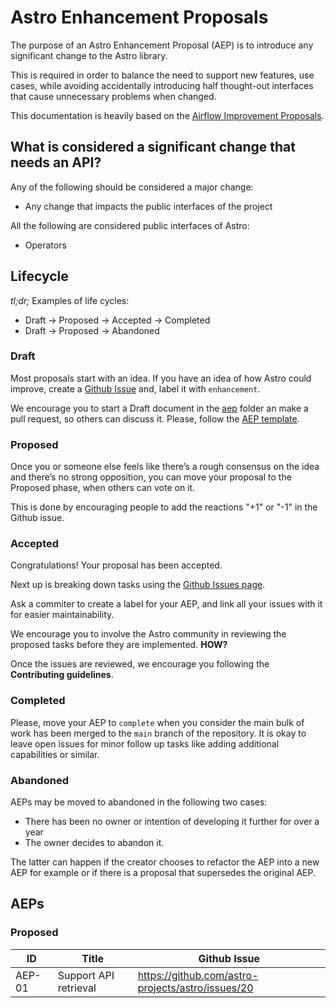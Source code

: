 # Astro Enhancement Proposals

The purpose of an Astro Enhancement Proposal (AEP) is to introduce any significant change to the Astro library.

This is required in order to balance the need to support new features, use cases, while avoiding accidentally introducing half thought-out interfaces that cause unnecessary problems when changed.

This documentation is heavily based on the [Airflow Improvement Proposals](https://cwiki.apache.org/confluence/display/AIRFLOW/Airflow+Improvements+Proposals).


## What is considered a significant change that needs an API?

Any of the following should be considered a major change:
* Any change that impacts the public interfaces of the project

All the following are considered public interfaces of Astro:
* Operators


## Lifecycle

*tl;dr;*
Examples of life cycles:

*  Draft -> Proposed -> Accepted -> Completed
*  Draft -> Proposed -> Abandoned


### Draft

Most proposals start with an idea. If you have an idea of how Astro could improve, create a [Github Issue](https://github.com/astro-projects/astro/issues/new) and, label it with `enhancement`.

We encourage you to start a Draft document in the [aep](.) folder an make a pull request, so others can discuss it. Please, follow the [AEP template](./AEP-template.md).


### Proposed

Once you or someone else feels like there’s a rough consensus on the idea and there’s no strong opposition, you can move your proposal to the Proposed phase, when others can vote on it.

This is done by encouraging people to add the reactions "+1" or "-1" in the Github issue.


### Accepted

Congratulations! Your proposal has been accepted.

Next up is breaking down tasks using the [Github Issues page](https://github.com/astro-projects/astro/issues/new).

Ask a commiter to create a label for your AEP, and link all your issues with it for easier maintainability.

We encourage you to involve the Astro community in reviewing the proposed tasks before they are implemented. **HOW?**

Once the issues are reviewed, we encourage you following the **Contributing guidelines**.


### Completed

Please, move your AEP to `complete` when you consider the main bulk of work has been merged to the `main` branch of the repository. It is okay to leave open issues for minor follow up tasks like adding additional capabilities or similar.


### Abandoned

AEPs may be moved to abandoned in the following two cases:
 * There has been no owner or intention of developing it further for over a year
 * The owner decides to abandon it.

 The latter can happen if the creator chooses to refactor the AEP into a new AEP for example or if there is a proposal that supersedes the original AEP.


## AEPs

### Proposed

| ID         | Title                     | Github Issue                                       |
| ---------- | ------------------------- | -------------------------------------------------- |
| AEP-01     | Support API retrieval     | https://github.com/astro-projects/astro/issues/20  |
